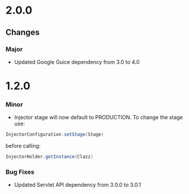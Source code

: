 # 2.0.0

## Changes

### Major
* Updated Google Guice dependency from 3.0 to 4.0


# 1.2.0

### Minor
* Injector stage will now default to PRODUCTION. To change the stage use:
```java
InjectorConfiguration.setStage(Stage)
```
before calling:
```java
InjectorHolder.getInstance(Clazz)
```

### Bug Fixes
* Updated Servlet API dependency from 3.0.0 to 3.0.1